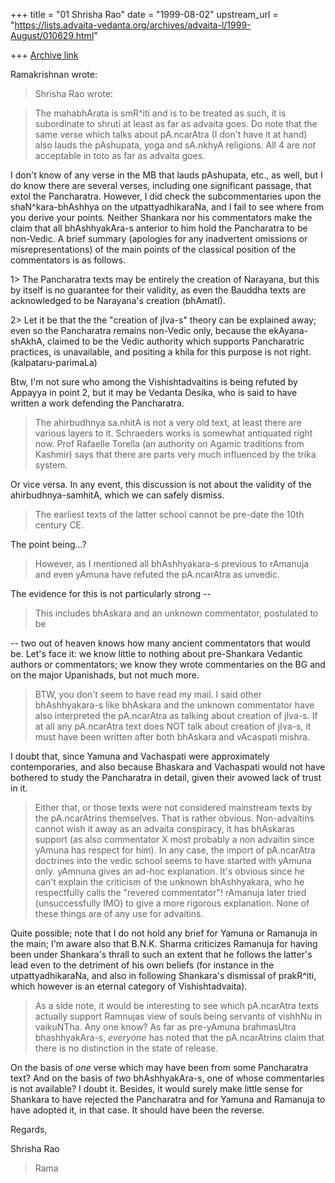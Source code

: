+++
title = "01 Shrisha Rao"
date = "1999-08-02"
upstream_url = "https://lists.advaita-vedanta.org/archives/advaita-l/1999-August/010629.html"

+++
[Archive link](https://lists.advaita-vedanta.org/archives/advaita-l/1999-August/010629.html)

Ramakrishnan wrote:

> Shrisha Rao <shrao at NYX.NET> wrote:

> The mahabhArata is smR^iti and is to be treated as such, it is
> subordinate to shruti at least as far as advaita goes. Do note that
> the same verse which talks about pA.ncarAtra (I don't have it at hand)
> also lauds the pAshupata, yoga and sA.nkhyA religions. All 4 are _not_
> acceptable in toto as far as advaita goes.

I don't know of any verse in the MB that lauds pAshupata, etc., as
well, but I do know there are several verses, including one
significant passage, that extol the Pancharatra.  However, I did check
the subcommentaries upon the shaN^kara-bhAshhya on the
utpattyadhikaraNa, and I fail to see where from you derive your
points.  Neither Shankara nor his commentators make the claim that all
bhAshhyakAra-s anterior to him hold the Pancharatra to be non-Vedic.
A brief summary (apologies for any inadvertent omissions or
misrepresentations) of the main points of the classical position of
the commentators is as follows.

1> The Pancharatra texts may be entirely the creation of Narayana, but
this by itself is no guarantee for their validity, as even the Bauddha
texts are acknowledged to be Narayana's creation (bhAmatI).

2> Let it be that the the "creation of jIva-s" theory can be explained
away; even so the Pancharatra remains non-Vedic only, because the
ekAyana-shAkhA, claimed to be the Vedic authority which supports
Pancharatric practices, is unavailable, and positing a khila for this
purpose is not right. (kalpataru-parimaLa)

Btw, I'm not sure who among the Vishishtadvaitins is being refuted by
Appayya in point 2, but it may be Vedanta Desika, who is said to have
written a work defending the Pancharatra.

> The ahirbudhnya sa.nhitA is not a very old text, at least there are
> various layers to it. Schraeders works is somewhat antiquated right
> now. Prof Rafaelle Torella (an authority on Agamic traditions from
> Kashmir) says that there are parts very much influenced by the trika
> system.

Or vice versa.  In any event, this discussion is not about the
validity of the ahirbudhnya-samhitA, which we can safely dismiss.

> The earliest texts of the latter school cannot be pre-date the
> 10th century CE.

The point being...?

> However, as I mentioned all bhAshhyakara-s previous
> to rAmanuja and even yAmuna have refuted the pA.ncarAtra as unvedic.

The evidence for this is not particularly strong --

> This includes bhAskara and an unknown commentator, postulated to be

-- two out of heaven knows how many ancient commentators that would
be.  Let's face it: we know little to nothing about pre-Shankara
Vedantic authors or commentators; we know they wrote commentaries on
the BG and on the major Upanishads, but not much more.

> BTW, you don't seem to have read my mail. I said other bhAshhyakara-s
> like bhAskara and the unknown commentator have also interpreted the
> pA.ncarAtra as talking about creation of jIva-s. If at all any
> pA.ncarAtra text does NOT talk about creation of jIva-s, it must have
> been written after both bhAskara and vAcaspati mishra.

I doubt that, since Yamuna and Vachaspati were approximately
contemporaries, and also because Bhaskara and Vachaspati would not
have bothered to study the Pancharatra in detail, given their avowed
lack of trust in it.

> Either that, or
> those texts were not considered mainstream texts by the pA.ncarAtrins
> themselves. That is rather obvious. Non-advaitins cannot wish it away
> as an advaita conspiracy, it has bhAskaras support (as also
> commentator X most probably a non advaitin since yAmuna has respect
> for him). In any case, the import of pA.ncarAtra doctrines into the
> vedic school seems to have started with yAmuna only. yAmnuna gives an
> ad-hoc explanation. It's obvious since he can't explain the criticism
> of the unknown bhAshhyakara, who he respectfully calls the "revered
> commentator"!  rAmanuja later tried (unsuccessfully IMO) to give a
> more rigorous explanation. None of these things are of any use for
> advaitins.

Quite possible; note that I do not hold any brief for Yamuna or
Ramanuja in the main; I'm aware also that B.N.K. Sharma criticizes
Ramanuja for having been under Shankara's thrall to such an extent
that he follows the latter's lead even to the detriment of his own
beliefs (for instance in the utpattyadhikaraNa, and also in following
Shankara's dismissal of prakR^iti, which however is an eternal
category of Vishishtadvaita).

> As a side note, it would be interesting to see which pA.ncarAtra texts
> actually support Ramnujas view of souls being servants of vishhNu in
> vaikuNTha. Any one know? As far as pre-yAmuna brahmasUtra
> bhashhyakAra-s, *everyone* has noted that the pA.ncarAtrins claim that
> there is no distinction in the state of release.

On the basis of *one* verse which may have been from some Pancharatra
text?  And on the basis of *two* bhAshhyakAra-s, one of whose
commentaries is not available?  I doubt it.  Besides, it would surely
make little sense for Shankara to have rejected the Pancharatra and
for Yamuna and Ramanuja to have adopted it, in that case.  It should
have been the reverse.

Regards,

Shrisha Rao

> Rama


